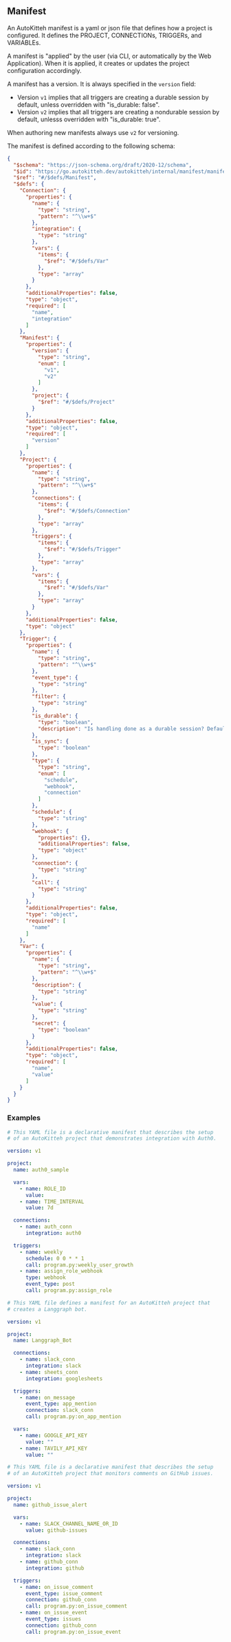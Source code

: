 

## Manifest

An AutoKitteh manifest is a yaml or json file that defines how a project is configured.
It defines the PROJECT, CONNECTIONs, TRIGGERs, and VARIABLEs.

A manifest is "applied" by the user (via CLI, or automatically by the Web Application). When it is applied, it creates or updates the project configuration accordingly.

A manifest has a version. It is always specified in the `version` field:

- Version `v1` implies that all triggers are creating a durable session by default, unless overridden with "is_durable: false".
- Version `v2` implies that all triggers are creating a nondurable session by default, unlesss overridden with "is_durable: true".

When authoring new manifests always use `v2` for versioning.

The manifest is defined according to the following schema:

```json
{
  "$schema": "https://json-schema.org/draft/2020-12/schema",
  "$id": "https://go.autokitteh.dev/autokitteh/internal/manifest/manifest",
  "$ref": "#/$defs/Manifest",
  "$defs": {
    "Connection": {
      "properties": {
        "name": {
          "type": "string",
          "pattern": "^\\w+$"
        },
        "integration": {
          "type": "string"
        },
        "vars": {
          "items": {
            "$ref": "#/$defs/Var"
          },
          "type": "array"
        }
      },
      "additionalProperties": false,
      "type": "object",
      "required": [
        "name",
        "integration"
      ]
    },
    "Manifest": {
      "properties": {
        "version": {
          "type": "string",
          "enum": [
            "v1",
            "v2"
          ]
        },
        "project": {
          "$ref": "#/$defs/Project"
        }
      },
      "additionalProperties": false,
      "type": "object",
      "required": [
        "version"
      ]
    },
    "Project": {
      "properties": {
        "name": {
          "type": "string",
          "pattern": "^\\w+$"
        },
        "connections": {
          "items": {
            "$ref": "#/$defs/Connection"
          },
          "type": "array"
        },
        "triggers": {
          "items": {
            "$ref": "#/$defs/Trigger"
          },
          "type": "array"
        },
        "vars": {
          "items": {
            "$ref": "#/$defs/Var"
          },
          "type": "array"
        }
      },
      "additionalProperties": false,
      "type": "object"
    },
    "Trigger": {
      "properties": {
        "name": {
          "type": "string",
          "pattern": "^\\w+$"
        },
        "event_type": {
          "type": "string"
        },
        "filter": {
          "type": "string"
        },
        "is_durable": {
          "type": "boolean",
          "description": "Is handling done as a durable session? Default: true for manifest v1, false for all others."
        },
        "is_sync": {
          "type": "boolean"
        },
        "type": {
          "type": "string",
          "enum": [
            "schedule",
            "webhook",
            "connection"
          ]
        },
        "schedule": {
          "type": "string"
        },
        "webhook": {
          "properties": {},
          "additionalProperties": false,
          "type": "object"
        },
        "connection": {
          "type": "string"
        },
        "call": {
          "type": "string"
        }
      },
      "additionalProperties": false,
      "type": "object",
      "required": [
        "name"
      ]
    },
    "Var": {
      "properties": {
        "name": {
          "type": "string",
          "pattern": "^\\w+$"
        },
        "description": {
          "type": "string"
        },
        "value": {
          "type": "string"
        },
        "secret": {
          "type": "boolean"
        }
      },
      "additionalProperties": false,
      "type": "object",
      "required": [
        "name",
        "value"
      ]
    }
  }
}
```

### Examples



```yaml
# This YAML file is a declarative manifest that describes the setup
# of an AutoKitteh project that demonstrates integration with Auth0.

version: v1

project:
  name: auth0_sample

  vars:
    - name: ROLE_ID
      value:
    - name: TIME_INTERVAL
      value: 7d

  connections:
    - name: auth_conn
      integration: auth0

  triggers:
    - name: weekly
      schedule: 0 0 * * 1
      call: program.py:weekly_user_growth
    - name: assign_role_webhook
      type: webhook
      event_type: post
      call: program.py:assign_role
```

```yaml
# This YAML file defines a manifest for an AutoKitteh project that
# creates a Langgraph bot.

version: v1

project:
  name: Langgraph_Bot

  connections:
    - name: slack_conn
      integration: slack
    - name: sheets_conn
      integration: googlesheets

  triggers:
    - name: on_message
      event_type: app_mention
      connection: slack_conn
      call: program.py:on_app_mention

  vars:
    - name: GOOGLE_API_KEY
      value: ""
    - name: TAVILY_API_KEY
      value: ""
```

```yaml
# This YAML file is a declarative manifest that describes the setup
# of an AutoKitteh project that monitors comments on GitHub issues.

version: v1

project:
  name: github_issue_alert

  vars:
    - name: SLACK_CHANNEL_NAME_OR_ID
      value: github-issues

  connections:
    - name: slack_conn
      integration: slack
    - name: github_conn
      integration: github

  triggers:
    - name: on_issue_comment
      event_type: issue_comment
      connection: github_conn
      call: program.py:on_issue_comment
    - name: on_issue_event
      event_type: issues
      connection: github_conn
      call: program.py:on_issue_event
```


